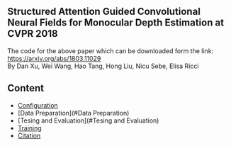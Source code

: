 ## Structured Attention Guided Convolutional Neural Fields for Monocular Depth Estimation at CVPR 2018  <br>
The code for the above paper which can be downloaded form the link: https://arxiv.org/abs/1803.11029 <br>
By Dan Xu, Wei Wang, Hao Tang, Hong Liu, Nicu Sebe, Elisa Ricci 
## Content
* [Configuration](#Configuration)
* [Data Preparation](#Data Preparation)
* [Tesing and Evaluation](#Tesing and Evaluation)
* [Training](#Training)
* [Citation](#Citation)

